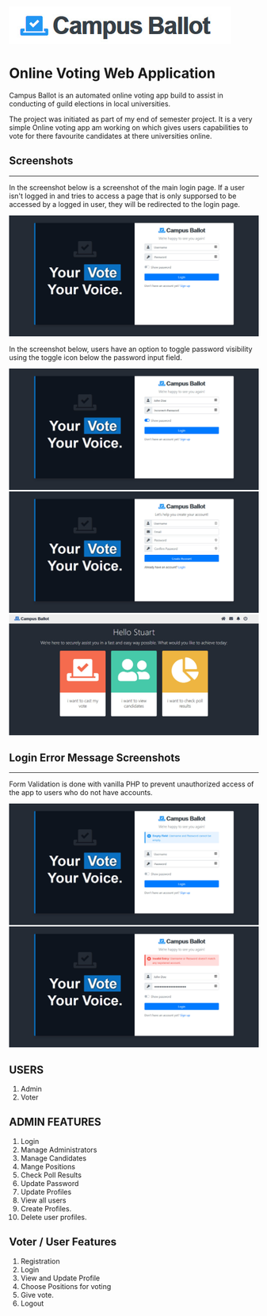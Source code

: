 ![image](images/README/logo.jpg)
# Online Voting Web Application

Campus Ballot is an automated online voting app build to assist in conducting of guild elections in local universities.

 The project was initiated as part of my end of semester project. It is a very simple Online voting app am working on which gives users capabilities to vote for there favourite candidates at there universities online. 

 ## Screenshots
 ---
 In the screenshot below is a screenshot of the main login page. If a user isn't logged in and tries to access a page that is only supporsed to be accessed by a logged in user, they will be redirected to the login page.

![image](images/README/login-1.jpg)

In the screenshot below, users have an option to toggle password visibility using the toggle icon below the password input field.

![image](images/README/login-3.jpg)
![image](images/README/signup.jpg)
![image](images/README/home.jpg)

## Login Error Message Screenshots
---
Form Validation is done with vanilla PHP to prevent unauthorized access of the app to users who do not have accounts.

![image](images/README/login-2.jpg)
![image](images/README/login-4.jpg)

## USERS
1. Admin
2. Voter

## ADMIN FEATURES

1. Login
2. Manage Administrators
3. Manage Candidates
4. Mange Positions
5. Check Poll Results
6. Update Password
7. Update Profiles
8. View all users
9. Create Profiles.
10. Delete user profiles.


## Voter / User Features

1. Registration
2. Login
3. View and Update Profile
4. Choose Positions for voting
5. Give vote.
6. Logout


